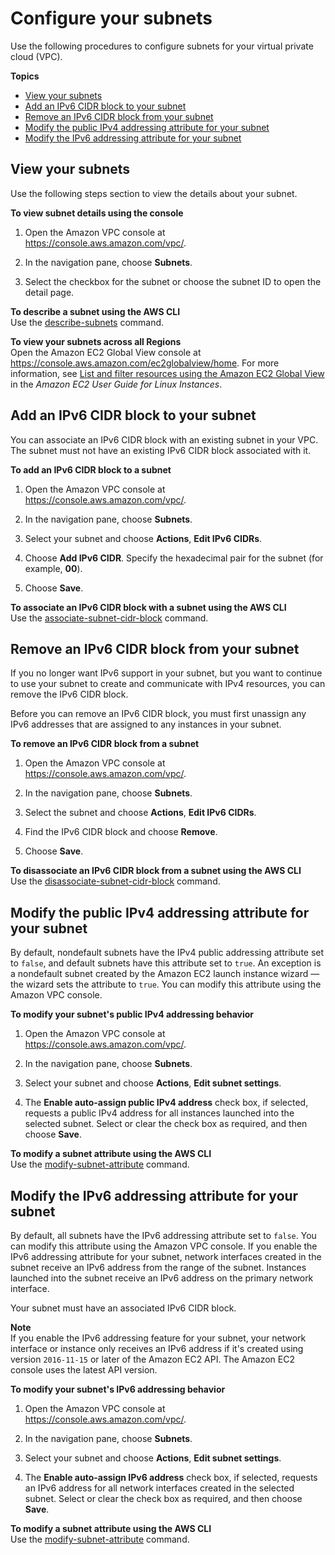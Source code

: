 # Configure your subnets<a name="modify-subnets"></a>

Use the following procedures to configure subnets for your virtual private cloud \(VPC\)\.

**Topics**
+ [View your subnets](#view-subnet)
+ [Add an IPv6 CIDR block to your subnet](#subnet-associate-ipv6-cidr)
+ [Remove an IPv6 CIDR block from your subnet](#subnet-disassociate-ipv6)
+ [Modify the public IPv4 addressing attribute for your subnet](#subnet-public-ip)
+ [Modify the IPv6 addressing attribute for your subnet](#subnet-ipv6)

## View your subnets<a name="view-subnet"></a>

Use the following steps section to view the details about your subnet\.

**To view subnet details using the console**

1. Open the Amazon VPC console at [https://console\.aws\.amazon\.com/vpc/](https://console.aws.amazon.com/vpc/)\.

1. In the navigation pane, choose **Subnets**\.

1. Select the checkbox for the subnet or choose the subnet ID to open the detail page\.

**To describe a subnet using the AWS CLI**  
Use the [describe\-subnets](https://docs.aws.amazon.com/cli/latest/reference/ec2/describe-subnets.html) command\.

**To view your subnets across all Regions**  
Open the Amazon EC2 Global View console at [ https://console\.aws\.amazon\.com/ec2globalview/home](https://console.aws.amazon.com/ec2globalview/home)\. For more information, see [List and filter resources using the Amazon EC2 Global View](https://docs.aws.amazon.com/AWSEC2/latest/UserGuide/Using_Filtering.html#global-view) in the *Amazon EC2 User Guide for Linux Instances*\.

## Add an IPv6 CIDR block to your subnet<a name="subnet-associate-ipv6-cidr"></a>

You can associate an IPv6 CIDR block with an existing subnet in your VPC\. The subnet must not have an existing IPv6 CIDR block associated with it\. 

**To add an IPv6 CIDR block to a subnet**

1. Open the Amazon VPC console at [https://console\.aws\.amazon\.com/vpc/](https://console.aws.amazon.com/vpc/)\.

1. In the navigation pane, choose **Subnets**\.

1. Select your subnet and choose **Actions**, **Edit IPv6 CIDRs**\.

1. Choose **Add IPv6 CIDR**\. Specify the hexadecimal pair for the subnet \(for example, **00**\)\.

1. Choose **Save**\.

**To associate an IPv6 CIDR block with a subnet using the AWS CLI**  
Use the [associate\-subnet\-cidr\-block](https://docs.aws.amazon.com/cli/latest/reference/ec2/associate-subnet-cidr-block.html) command\.

## Remove an IPv6 CIDR block from your subnet<a name="subnet-disassociate-ipv6"></a>

If you no longer want IPv6 support in your subnet, but you want to continue to use your subnet to create and communicate with IPv4 resources, you can remove the IPv6 CIDR block\.

Before you can remove an IPv6 CIDR block, you must first unassign any IPv6 addresses that are assigned to any instances in your subnet\.

**To remove an IPv6 CIDR block from a subnet**

1. Open the Amazon VPC console at [https://console\.aws\.amazon\.com/vpc/](https://console.aws.amazon.com/vpc/)\.

1. In the navigation pane, choose **Subnets**\.

1. Select the subnet and choose **Actions**, **Edit IPv6 CIDRs**\.

1. Find the IPv6 CIDR block and choose **Remove**\.

1. Choose **Save**\.

**To disassociate an IPv6 CIDR block from a subnet using the AWS CLI**  
Use the [disassociate\-subnet\-cidr\-block](https://docs.aws.amazon.com/cli/latest/reference/ec2/disassociate-subnet-cidr-block.html) command\.

## Modify the public IPv4 addressing attribute for your subnet<a name="subnet-public-ip"></a>

By default, nondefault subnets have the IPv4 public addressing attribute set to `false`, and default subnets have this attribute set to `true`\. An exception is a nondefault subnet created by the Amazon EC2 launch instance wizard — the wizard sets the attribute to `true`\. You can modify this attribute using the Amazon VPC console\.

**To modify your subnet's public IPv4 addressing behavior**

1. Open the Amazon VPC console at [https://console\.aws\.amazon\.com/vpc/](https://console.aws.amazon.com/vpc/)\.

1. In the navigation pane, choose **Subnets**\.

1. Select your subnet and choose **Actions**, **Edit subnet settings**\.

1. The **Enable auto\-assign public IPv4 address** check box, if selected, requests a public IPv4 address for all instances launched into the selected subnet\. Select or clear the check box as required, and then choose **Save**\.

**To modify a subnet attribute using the AWS CLI**  
Use the [modify\-subnet\-attribute](https://docs.aws.amazon.com/cli/latest/reference/ec2/modify-subnet-attribute.html) command\.

## Modify the IPv6 addressing attribute for your subnet<a name="subnet-ipv6"></a>

By default, all subnets have the IPv6 addressing attribute set to `false`\. You can modify this attribute using the Amazon VPC console\. If you enable the IPv6 addressing attribute for your subnet, network interfaces created in the subnet receive an IPv6 address from the range of the subnet\. Instances launched into the subnet receive an IPv6 address on the primary network interface\. 

Your subnet must have an associated IPv6 CIDR block\.

**Note**  
If you enable the IPv6 addressing feature for your subnet, your network interface or instance only receives an IPv6 address if it's created using version `2016-11-15` or later of the Amazon EC2 API\. The Amazon EC2 console uses the latest API version\.

**To modify your subnet's IPv6 addressing behavior**

1. Open the Amazon VPC console at [https://console\.aws\.amazon\.com/vpc/](https://console.aws.amazon.com/vpc/)\.

1. In the navigation pane, choose **Subnets**\.

1. Select your subnet and choose **Actions**, **Edit subnet settings**\.

1. The **Enable auto\-assign IPv6 address** check box, if selected, requests an IPv6 address for all network interfaces created in the selected subnet\. Select or clear the check box as required, and then choose **Save**\.

**To modify a subnet attribute using the AWS CLI**  
Use the [modify\-subnet\-attribute](https://docs.aws.amazon.com/cli/latest/reference/ec2/modify-subnet-attribute.html) command\.